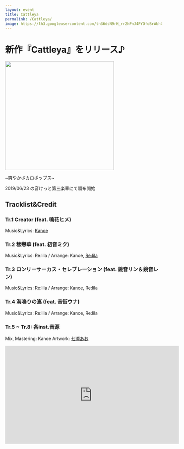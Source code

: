 ```yaml
---
layout: event
title: Cattleya
permalink: /Cattleya/
image: https://lh3.googleusercontent.com/tn36dsN9rH_rr2hPnJ4PYOfoBrAbhCbzl-ZmkcdVFSetUjSkaSOUJHyGQeGDzUhy1D8ql0aNG8KpXqYLMAWAQ1IYRo9jdsbAYfAqXdwfS5MwJQ3iR1DY4YivJUtBhGgmAiUixObMlbLHOQ-ukDx5c391ZP29IxO_o-Bid9vEPY2ykAaHMkjY0Hhb4Z7o8kGMVTM1CqHBX-FSeiIV0mD9G3rEWbkgcuYok0WQi2BBHe6jmWqCpB_0RK3dHHZEHSg2yckmh1l8iB8QITfyTv871PTvCQ6gIlkBsPh7yHJNGfer62TzTjiCtJakr6ZGfT_eNfb6Q_qMR4s7A9KGF4d7w6Ok9DRCPHFYuCaSgut3I_SFKYDDThE8HWw_ddiP_R-E8GU0QfZ0D_-CKtTSEWDMysMPbnVaayBiFuLODhTTOuzD6ODvHhY_l8tyb-MKnxZbDO0jk5tMUNFj8PPnmira9JaabDcUy1NwLny8Zbgr0_Ig8Ah-dS6o6U2MLkXhI81oUCbVFxqvR8IGoyph1Lh-xLXAtJgWuPWAXJa_DVspoyV0Ndns20gqPtNsrhqPeTrqTQAQhUqj7_vsoeCWKFQCm0WhpKssqy8fftmqFxgHYnaBwpGcqc6wPtv82YpYHU4e5J_T6k2bdEk5zpiJ4FPv_ZFoRPzBAMjV973Ik15GAkiR1Tl2ghHWEy4IThJvk1EX_BA4o7e0tjGvw0qOv9Go7STO=s551-no
---
```


# 新作『Cattleya』をリリース♪

<img src="{{page.image}}" width="350px">

~爽やかボカロポップス~

2019/06/23 の音けっと第三楽章にて頒布開始

<div class="space"> </div>

## Tracklist&Credit 
### __Tr.1 Creator (feat. 鳴花ヒメ)__
Music&Lyrics: [Kanoe](https://twitter.com/KanoeTweet)

### __Tr.2 彗戀華 (feat. 初音ミク)__
Music&Lyrics: Re:lila / Arrange: Kanoe, [Re:lila](https://twitter.com/Relila365)

### __Tr.3 ロンリーサーカス・セレブレーション (feat. 鏡音リン＆鏡音レン)__
Music&Lyrics: Re:lila / Arrange: Kanoe, Re:lila

### __Tr.4 海鳴りの嶌 (feat. 音街ウナ)__
Music&Lyrics: Re:lila / Arrange: Kanoe, Re:lila

### __Tr.5 ~ Tr.8: 各inst.音源__

Mix, Mastering: Kanoe
Artwork: [七瀬あお](https://twitter.com/Nanase083120681)

<div class="space"> </div>

<iframe width="560" height="315" src="https://www.youtube.com/embed/RYvekCb1qhQ" title="YouTube video player" frameborder="0" allow="accelerometer; autoplay; clipboard-write; encrypted-media; gyroscope; picture-in-picture" allowfullscreen></iframe>

<div class="space-30"> </div>



